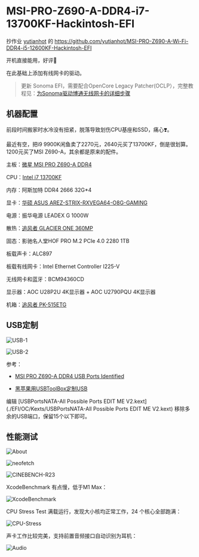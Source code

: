 # MSI-PRO-Z690-A-DDR4-i7-13700KF-Hackintosh-EFI

抄作业 [yutianhot](https://github.com/yutianhot) 的 https://github.com/yutianhot/MSI-PRO-Z690-A-Wi-Fi-DDR4-i5-12600KF-Hackintosh-EFI

开机直接能用，好评💯

在此基础上添加有线网卡的驱动。

> 更新 Sonoma EFI，需要配合OpenCore Legacy Patcher(OCLP），完整教程见：[为Sonoma驱动博通无线网卡的详细步骤](https://bbs.pcbeta.com/viewthread-1975545-1-1.html)

## 机器配置

前段时间搬家时水冷没有扭紧，脱落导致划伤CPU基座和SSD，痛心❣️。

最近有空，把i9 9900K闲鱼卖了2270元，2640元买了13700KF，倒是很划算。1200元买了MSI Z690-A，其余都是原来的配件。

主板：[微星 MSI PRO Z690-A DDR4](https://www.msicn.com.cn/Motherboard/PRO-Z690-A-DDR4/Overview)

CPU：[Intel i7 13700KF](https://www.intel.com/content/www/us/en/products/sku/230489/intel-core-i713700kf-processor-30m-cache-up-to-5-40-ghz/specifications.html)

内存：阿斯加特 DDR4 2666 32G*4

显卡：[华硕 ASUS AREZ-STRIX-RXVEGA64-O8G-GAMING](https://www.asus.com/us/Graphics-Cards/AREZ-STRIX-RXVEGA64-O8G-GAMING/)

电源：振华电源 LEADEX G 1000W

散热：[追风者 GLACIER ONE 360MP](https://phanteks.com/Glacier-One-MP.html)

固态：影驰名人堂HOF PRO M.2 PCIe 4.0 2280 1TB

板载声卡：ALC897

板载有线网卡：Intel Ethernet Controller I225-V

无线网卡和蓝牙：BCM94360CD

显示器：AOC U28P2U 4K显示器 + AOC U2790PQU 4K显示器

机箱：[追风者 PK-515ETG](http://www.phanteks.com/Enthoo-Evolv-ATX-TemperedGlass.html)



## USB定制

![USB-1](./assets/README/USB-1.jpg)

![USB-2](./assets/README/USB-2.jpg)

参考：

- [MSI PRO Z690-A DDR4 USB Ports Identified](https://www.tonymacx86.com/threads/msi-pro-z690-a-ddr4-i7-12700k-amd-rx-580.319149/page-4#post-2311844)

- [黑苹果用USBToolBox定制USB](https://gewill.org/2022/12/14/Custom-USB-for-hackintosh-by-USBToolBox/)

编辑 [USBPortsNATA-All Possible Ports EDIT ME V2.kext](./EFI/OC/Kexts/USBPortsNATA-All Possible Ports EDIT ME V2.kext) 移除多余的USB端口，保留15个以下即可。

## 性能测试

![About](./assets/README/About-20230618.png)

![neofetch](./assets/README/neofetch-20230618.png)

![CINEBENCH-R23](./assets/README/CINEBENCH-R23-20230618.jpeg)

XcodeBenchmark 有点慢，低于M1 Max：

![XcodeBenchmark](./assets/README/XcodeBenchmark_2023-06-21_00.18.02.png)

CPU Stress Test 满载运行，发现大小核均正常工作，24 个核心全部跑满：

![CPU-Stress](assets/README/CPU-Stress-20230621.jpeg)

声卡工作比较完美，支持前置音频接口自动识别为耳机：

![Audio](assets/README/Audio-20230621.jpeg)